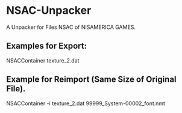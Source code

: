 # NSAC-Unpacker
A Unpacker for Files NSAC of NISAMERICA GAMES.
## Examples for Export:
NSACContainer texture_2.dat
## Example for Reimport (Same Size of Original File).
NSACContainer -i texture_2.dat 99999_System-00002_font.nmt
